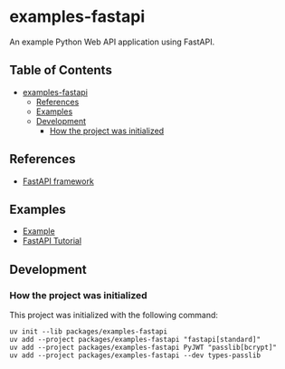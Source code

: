 # examples-fastapi

An example Python Web API application using FastAPI.

## Table of Contents <!-- omit in toc -->

- [examples-fastapi](#examples-fastapi)
  - [References](#references)
  - [Examples](#examples)
  - [Development](#development)
    - [How the project was initialized](#how-the-project-was-initialized)

## References

- [FastAPI framework](https://fastapi.tiangolo.com/)

## Examples

- [Example](./scripts/home/README.md)
- [FastAPI Tutorial](./scripts/tutorials/README.md)

## Development

### How the project was initialized

This project was initialized with the following command:

```shell
uv init --lib packages/examples-fastapi
uv add --project packages/examples-fastapi "fastapi[standard]"
uv add --project packages/examples-fastapi PyJWT "passlib[bcrypt]"
uv add --project packages/examples-fastapi --dev types-passlib
```
